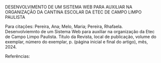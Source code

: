 DESENVOLVIMENTO DE UM SISTEMA WEB PARA AUXILIAR NA ORGANIZAÇÃO DA CANTINA ESCOLAR DA ETEC DE CAMPO LIMPO PAULISTA

Para citações:
Pereira, Ana; Melo, Maria; Pereira, Rhafaela. Desenvolviemnto de um Sistema Web para auxiliar na organização da Etec de Campo Limpo Paulista. Título da Revista, local de publicação, volume do exemplar, número do exemplar, p. (página inicial e final do artigo), mês, 2024.

Referências:
